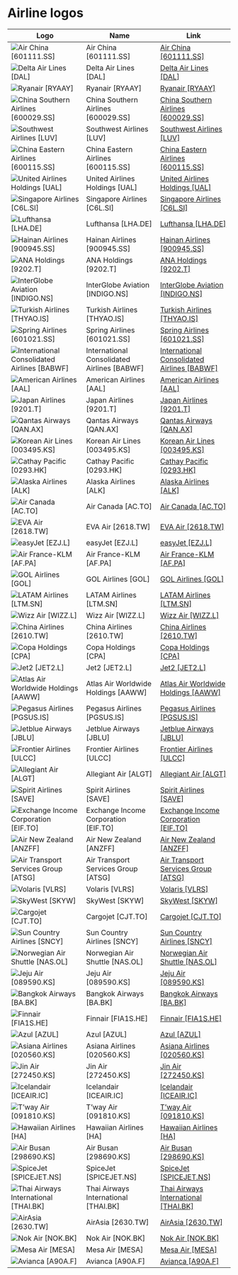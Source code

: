 # Airline logos

| Logo | Name  | Link |
| ---- | ----  | ---- |
| ![Air China [601111.SS]](/img/128/601111.SS-0cb53c37.png) | Air China [601111.SS] | [Air China [601111.SS]](air-china/logo/ ) |
| ![Delta Air Lines [DAL]](/img/128/DAL-bad6e805.png) | Delta Air Lines [DAL] | [Delta Air Lines [DAL]](delta-air-lines/logo/ ) |
| ![Ryanair [RYAAY]](/img/128/RYAAY-090ed549.png) | Ryanair [RYAAY] | [Ryanair [RYAAY]](ryanair/logo/ ) |
| ![China Southern Airlines [600029.SS]](/img/128/600029.SS-9c8b19da.png) | China Southern Airlines [600029.SS] | [China Southern Airlines [600029.SS]](china-southern-airlines/logo/ ) |
| ![Southwest Airlines [LUV]](/img/128/LUV-15176b55.png) | Southwest Airlines [LUV] | [Southwest Airlines [LUV]](southwest-airlines/logo/ ) |
| ![China Eastern Airlines [600115.SS]](/img/128/600115.SS-e2f5d4a5.png) | China Eastern Airlines [600115.SS] | [China Eastern Airlines [600115.SS]](china-eastern-airlines/logo/ ) |
| ![United Airlines Holdings [UAL]](/img/128/UAL-7aaa78a4.png) | United Airlines Holdings [UAL] | [United Airlines Holdings [UAL]](united-airlines/logo/ ) |
| ![Singapore Airlines [C6L.SI]](/img/128/C6L.SI-efc44e56.png) | Singapore Airlines [C6L.SI] | [Singapore Airlines [C6L.SI]](singapore-airlines/logo/ ) |
| ![Lufthansa [LHA.DE]](/img/128/LHA.DE-2bbcb2bd.png) | Lufthansa [LHA.DE] | [Lufthansa [LHA.DE]](lufthansa/logo/ ) |
| ![Hainan Airlines [900945.SS]](/img/128/900945.SS-f980236d.png) | Hainan Airlines [900945.SS] | [Hainan Airlines [900945.SS]](hainan-airlines/logo/ ) |
| ![ANA Holdings [9202.T]](/img/128/9202.T-901f16b3.png) | ANA Holdings [9202.T] | [ANA Holdings [9202.T]](ana-holdings/logo/ ) |
| ![InterGlobe Aviation [INDIGO.NS]](/img/128/INDIGO.NS-229b9c75.png) | InterGlobe Aviation [INDIGO.NS] | [InterGlobe Aviation [INDIGO.NS]](interglobe-aviation/logo/ ) |
| ![Turkish Airlines [THYAO.IS]](/img/128/THYAO.IS-b69ad54f.png) | Turkish Airlines [THYAO.IS] | [Turkish Airlines [THYAO.IS]](turkish-airlines/logo/ ) |
| ![Spring Airlines [601021.SS]](/img/128/601021.SS-3efe8ba6.png) | Spring Airlines [601021.SS] | [Spring Airlines [601021.SS]](spring-airlines/logo/ ) |
| ![International Consolidated Airlines [BABWF]](/img/128/BABWF-2020afa8.png) | International Consolidated Airlines [BABWF] | [International Consolidated Airlines [BABWF]](international-consolidated-airlines/logo/ ) |
| ![American Airlines [AAL]](/img/128/AAL-dd50ac5b.png) | American Airlines [AAL] | [American Airlines [AAL]](american-airlines/logo/ ) |
| ![Japan Airlines [9201.T]](/img/128/9201.T-bc48f0d4.png) | Japan Airlines [9201.T] | [Japan Airlines [9201.T]](japan-airlines/logo/ ) |
| ![Qantas Airways [QAN.AX]](/img/128/QAN.AX-16c6cf7c.png) | Qantas Airways [QAN.AX] | [Qantas Airways [QAN.AX]](qantas-airways/logo/ ) |
| ![Korean Air Lines [003495.KS]](/img/128/003495.KS-fdfd0a77.png) | Korean Air Lines [003495.KS] | [Korean Air Lines [003495.KS]](korean-air-lines/logo/ ) |
| ![Cathay Pacific [0293.HK]](/img/128/0293.HK-0a204d6a.png) | Cathay Pacific [0293.HK] | [Cathay Pacific [0293.HK]](cathay-pacific/logo/ ) |
| ![Alaska Airlines [ALK]](/img/128/ALK-12a09846.png) | Alaska Airlines [ALK] | [Alaska Airlines [ALK]](alaska-airlines/logo/ ) |
| ![Air Canada [AC.TO]](/img/128/AC.TO-1f04eeee.png) | Air Canada [AC.TO] | [Air Canada [AC.TO]](air-canada/logo/ ) |
| ![EVA Air [2618.TW]](/img/128/2618.TW-5a9302d5.png) | EVA Air [2618.TW] | [EVA Air [2618.TW]](eva-air/logo/ ) |
| ![easyJet [EZJ.L]](/img/128/EZJ.L-26757336.png) | easyJet [EZJ.L] | [easyJet [EZJ.L]](easyjet/logo/ ) |
| ![Air France-KLM [AF.PA]](/img/128/AF.PA-6b8bb83a.png) | Air France-KLM [AF.PA] | [Air France-KLM [AF.PA]](air-france-klm/logo/ ) |
| ![GOL Airlines [GOL]](/img/128/GOL-48d7d43b.png) | GOL Airlines [GOL] | [GOL Airlines [GOL]](gol-airlines/logo/ ) |
| ![LATAM Airlines  [LTM.SN]](/img/128/LTM.SN-f937a5fc.png) | LATAM Airlines  [LTM.SN] | [LATAM Airlines  [LTM.SN]](latam-airlines/logo/ ) |
| ![Wizz Air [WIZZ.L]](/img/128/WIZZ.L-5041b24d.png) | Wizz Air [WIZZ.L] | [Wizz Air [WIZZ.L]](wizz-air/logo/ ) |
| ![China Airlines [2610.TW]](/img/128/2610.TW-fa784320.png) | China Airlines [2610.TW] | [China Airlines [2610.TW]](china-airlines/logo/ ) |
| ![Copa Holdings [CPA]](/img/128/CPA-50e553df.png) | Copa Holdings [CPA] | [Copa Holdings [CPA]](copa-holdings/logo/ ) |
| ![Jet2 [JET2.L]](/img/128/JET2.L-ce9e2c3a.png) | Jet2 [JET2.L] | [Jet2 [JET2.L]](jet2/logo/ ) |
| ![Atlas Air Worldwide Holdings [AAWW]](/img/128/AAWW-ebee3e34.png) | Atlas Air Worldwide Holdings [AAWW] | [Atlas Air Worldwide Holdings [AAWW]](atlas-air-holdings/logo/ ) |
| ![Pegasus Airlines [PGSUS.IS]](/img/128/PGSUS.IS-56d859e6.png) | Pegasus Airlines [PGSUS.IS] | [Pegasus Airlines [PGSUS.IS]](pegasus-airlines/logo/ ) |
| ![Jetblue Airways [JBLU]](/img/128/JBLU-77b7d2c8.png) | Jetblue Airways [JBLU] | [Jetblue Airways [JBLU]](jetblue-airways/logo/ ) |
| ![Frontier Airlines [ULCC]](/img/128/ULCC-0d97a855.png) | Frontier Airlines [ULCC] | [Frontier Airlines [ULCC]](frontier-airlines/logo/ ) |
| ![Allegiant Air [ALGT]](/img/128/ALGT-a4e29f3f.png) | Allegiant Air [ALGT] | [Allegiant Air [ALGT]](allegiant/logo/ ) |
| ![Spirit Airlines [SAVE]](/img/128/SAVE-d550564f.png) | Spirit Airlines [SAVE] | [Spirit Airlines [SAVE]](spirit-airlines/logo/ ) |
| ![Exchange Income Corporation [EIF.TO]](/img/128/EIF.TO-406ab9e8.png) | Exchange Income Corporation [EIF.TO] | [Exchange Income Corporation [EIF.TO]](exchange-income-corporation/logo/ ) |
| ![Air New Zealand [ANZFF]](/img/128/ANZFF-d632a405.png) | Air New Zealand [ANZFF] | [Air New Zealand [ANZFF]](air-new-zealand/logo/ ) |
| ![Air Transport Services Group [ATSG]](/img/128/ATSG-330bc604.png) | Air Transport Services Group [ATSG] | [Air Transport Services Group [ATSG]](atsg/logo/ ) |
| ![Volaris [VLRS]](/img/128/VLRS-3f2b28f6.png) | Volaris [VLRS] | [Volaris [VLRS]](volaris/logo/ ) |
| ![SkyWest [SKYW]](/img/128/SKYW-0dfa6c01.png) | SkyWest [SKYW] | [SkyWest [SKYW]](skywest/logo/ ) |
| ![Cargojet [CJT.TO]](/img/128/CJT.TO-22745e58.png) | Cargojet [CJT.TO] | [Cargojet [CJT.TO]](cargojet/logo/ ) |
| ![Sun Country Airlines [SNCY]](/img/128/SNCY-706fc9dc.png) | Sun Country Airlines [SNCY] | [Sun Country Airlines [SNCY]](sun-country-airlines/logo/ ) |
| ![Norwegian Air Shuttle [NAS.OL]](/img/128/NAS.OL-1b1d5832.png) | Norwegian Air Shuttle [NAS.OL] | [Norwegian Air Shuttle [NAS.OL]](norwegian-air-shuttle/logo/ ) |
| ![Jeju Air [089590.KS]](/img/128/089590.KS-23ed6442.png) | Jeju Air [089590.KS] | [Jeju Air [089590.KS]](jeju-air/logo/ ) |
| ![Bangkok Airways [BA.BK]](/img/128/BA.BK-06ec8cf6.png) | Bangkok Airways [BA.BK] | [Bangkok Airways [BA.BK]](bangkok-airways/logo/ ) |
| ![Finnair [FIA1S.HE]](/img/128/FIA1S.HE-af687267.png) | Finnair [FIA1S.HE] | [Finnair [FIA1S.HE]](finnair/logo/ ) |
| ![Azul [AZUL]](/img/128/AZUL-627b1c76.png) | Azul [AZUL] | [Azul [AZUL]](azul/logo/ ) |
| ![Asiana Airlines [020560.KS]](/img/128/020560.KS-97cba9e6.png) | Asiana Airlines [020560.KS] | [Asiana Airlines [020560.KS]](asiana-airlines/logo/ ) |
| ![Jin Air [272450.KS]](/img/128/272450.KS-931850d3.png) | Jin Air [272450.KS] | [Jin Air [272450.KS]](jin-air/logo/ ) |
| ![Icelandair [ICEAIR.IC]](/img/128/ICEAIR.IC-a125a871.png) | Icelandair [ICEAIR.IC] | [Icelandair [ICEAIR.IC]](icelandair/logo/ ) |
| ![T’way Air [091810.KS]](/img/128/091810.KS-3fa4acab.png) | T’way Air [091810.KS] | [T’way Air [091810.KS]](tway-air/logo/ ) |
| ![Hawaiian Airlines [HA]](/img/128/HA-6cb60102.png) | Hawaiian Airlines [HA] | [Hawaiian Airlines [HA]](hawaiian-holdings/logo/ ) |
| ![Air Busan [298690.KS]](/img/128/298690.KS-b67f383b.png) | Air Busan [298690.KS] | [Air Busan [298690.KS]](air-busan/logo/ ) |
| ![SpiceJet [SPICEJET.NS]](/img/128/SPICEJET.NS-c6c562d3.png) | SpiceJet [SPICEJET.NS] | [SpiceJet [SPICEJET.NS]](spicejet/logo/ ) |
| ![Thai Airways International [THAI.BK]](/img/128/THAI.BK-bdc6013f.png) | Thai Airways International [THAI.BK] | [Thai Airways International [THAI.BK]](thai-airways-international/logo/ ) |
| ![AirAsia [2630.TW]](/img/128/2630.TW-ebeb762a.png) | AirAsia [2630.TW] | [AirAsia [2630.TW]](airasia/logo/ ) |
| ![Nok Air [NOK.BK]](/img/128/NOK.BK-18d604f0.png) | Nok Air [NOK.BK] | [Nok Air [NOK.BK]](nok-air/logo/ ) |
| ![Mesa Air [MESA]](/img/128/MESA-d603a7d4.png) | Mesa Air [MESA] | [Mesa Air [MESA]](mesa-air/logo/ ) |
| ![Avianca [A90A.F]](/img/128/A90A.F-0d79fa11.png) | Avianca [A90A.F] | [Avianca [A90A.F]](avianca/logo/ ) |
